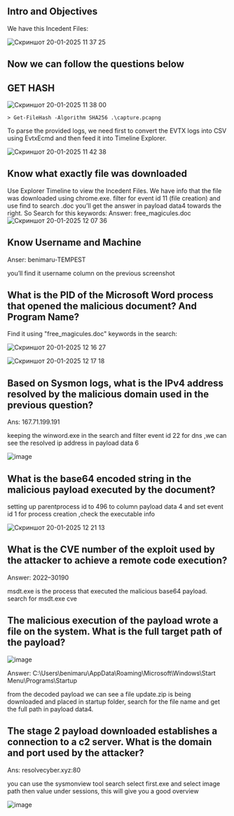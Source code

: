 ## Intro and Objectives

We have this Incedent Files:

![Скриншот 20-01-2025 11 37 25](https://github.com/user-attachments/assets/c15f57ec-79e9-4a9a-a406-2d2d5fd18c89)

Now we can follow the questions below
-------------------

## GET HASH

![Скриншот 20-01-2025 11 38 00](https://github.com/user-attachments/assets/2b4d94cb-40a7-4f28-aeb3-2515d49b6b0d)

``> Get-FileHash -Algorithm SHA256 .\capture.pcapng``


To parse the provided logs, we need first to convert the EVTX logs into CSV using EvtxEcmd and then feed it into Timeline Explorer.

![Скриншот 20-01-2025 11 42 38](https://github.com/user-attachments/assets/01f6160e-3237-441a-b788-60c5243a75e7)

## Know what exactly file was downloaded

Use Explorer Timeline to view the Incedent Files. We have info that the file was downloaded using chrome.exe. filter for event id 11 (file creation) and use find to search .doc you’ll get the answer in payload data4 towards the right. So Search for this keywords:
Answer: free_magicules.doc
![Скриншот 20-01-2025 12 07 36](https://github.com/user-attachments/assets/ffaaef3b-fdb6-4093-a935-bafdb6477d1e)

## Know Username and Machine

Anser: benimaru-TEMPEST

you’ll find it username column on the previous screenshot

## What is the PID of the Microsoft Word process that opened the malicious document? And Program Name?

Find it using "free_magicules.doc" keywords in the search:

![Скриншот 20-01-2025 12 16 27](https://github.com/user-attachments/assets/b81242d8-1482-433d-bd14-4b6f070c4176)

![Скриншот 20-01-2025 12 17 18](https://github.com/user-attachments/assets/c7d7eb0d-8d3d-4025-8745-77b5209e3d86)

## Based on Sysmon logs, what is the IPv4 address resolved by the malicious domain used in the previous question?

Ans: 167.71.199.191

keeping the winword.exe in the search and filter event id 22 for dns ,we can see the resolved ip address in payload data 6

![image](https://github.com/user-attachments/assets/1202a0d6-6aa5-4bf5-bf34-8be5c9cdec4c)

## What is the base64 encoded string in the malicious payload executed by the document?

setting up parentprocess id to 496 to column payload data 4 and set event id 1 for process creation ,check the executable info

![Скриншот 20-01-2025 12 21 13](https://github.com/user-attachments/assets/cdd790fd-e0dc-4e90-a26b-4fcf75b163a2)

## What is the CVE number of the exploit used by the attacker to achieve a remote code execution?

Answer: 2022–30190

msdt.exe is the process that executed the malicious base64 payload. search for msdt.exe cve

## The malicious execution of the payload wrote a file on the system. What is the full target path of the payload?

![image](https://github.com/user-attachments/assets/a636bf55-d664-4068-836b-e63a4f7d9f3f)

Answer: C:\Users\benimaru\AppData\Roaming\Microsoft\Windows\Start Menu\Programs\Startup

from the decoded payload we can see a file update.zip is being downloaded and placed in startup folder, search for the file name and get the full path in payload data4.

## The stage 2 payload downloaded establishes a connection to a c2 server. What is the domain and port used by the attacker?

Ans: resolvecyber.xyz:80

you can use the sysmonview tool search select first.exe and select image path then value under sessions, this will give you a good overview

![image](https://github.com/user-attachments/assets/42efa8bd-13ce-4dfa-94c5-c472abd66e0d)





